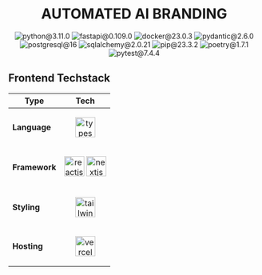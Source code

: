 <h1 align="center">AUTOMATED AI BRANDING</h1>
<p align="center">
  <img src="https://img.shields.io/badge/python-3.11.0-yellow" alt="python@3.11.0">
  <img src="https://img.shields.io/badge/fastapi-0.109.0-lighgreen" alt="fastapi@0.109.0">
  <img src="https://img.shields.io/badge/docker-23.0.3-blue" alt="docker@23.0.3">
  <img src="https://img.shields.io/badge/pydantic-2.6.0-crimson" alt="pydantic@2.6.0">
  <img src="https://img.shields.io/badge/postgresql-16-lightblue" alt="postgresql@16">
  <img src="https://img.shields.io/badge/sqlachemy-2.0.21-red" alt="sqlalchemy@2.0.21">
  <img src="https://img.shields.io/badge/pip-23.3.2-moccasin" alt="pip@23.3.2">
  <img src="https://img.shields.io/badge/poetry-1.7.1-orange" alt="poetry@1.7.1">
  <img src="https://img.shields.io/badge/pytest-7.4.4-papayawhip" alt="pytest@7.4.4">
</p>

<h2 align="left">Frontend Techstack</h2>

|Type|Tech|
|-|-|
|**Language**|<p align="center"><img src="https://upload.wikimedia.org/wikipedia/commons/thumb/4/4c/Typescript_logo_2020.svg/1024px-Typescript_logo_2020.svg.png?20221110153201" width=40px alt="typescript"></p>|
|**Framework**|<p align="center"><img src="https://upload.wikimedia.org/wikipedia/commons/thumb/a/a7/React-icon.svg/1024px-React-icon.svg.png?20220125121207" width=40px alt="reactjs"> <img src="https://upload.wikimedia.org/wikipedia/commons/thumb/b/ba/Tabler-icons_brand-nextjs.svg/640px-Tabler-icons_brand-nextjs.svg.png" width=40px alt="nextjs"></p>|
|**Styling**|<p align="center"><img src="https://upload.wikimedia.org/wikipedia/commons/thumb/d/d5/Tailwind_CSS_Logo.svg/640px-Tailwind_CSS_Logo.svg.png" width=40px alt="tailwindcss"></p>|
|**Hosting**|<p align="center"><img src="https://upload.wikimedia.org/wikipedia/commons/thumb/b/b1/Ionicons_logo-vercel.svg/640px-Ionicons_logo-vercel.svg.png" width=40px alt="vercel"></p>|


